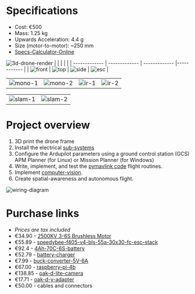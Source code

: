 # Specifications
* Cost: €500
* Mass: 1.25 kg
* Upwards Acceleration: 4.4 g
* Size (motor-to-motor): ~250 mm
* [Specs-Calculator-Online](https://ecalc.ch/xcoptercalc.php)

![3d-drone-render](https://github.com/MichaelThamm/autonomous-drone/blob/main/mechanical-design/3d-render.png)
|  |  |  |  |
| ------------- | ------------- | ------------- |------------ | 
| ![front](https://github.com/MichaelThamm/autonomous-drone/blob/main/documentation/Camera.png)  | ![top](https://github.com/MichaelThamm/autonomous-drone/blob/main/documentation/Top.png)  | ![side](https://github.com/MichaelThamm/autonomous-drone/blob/main/documentation/Side.png) | ![esc](https://github.com/MichaelThamm/autonomous-drone/blob/main/documentation/ESC.png) |

|  |  |  |  |
| ------------- | ------------- | ------------- |------------ | 
| ![mono-1](https://github.com/MichaelThamm/autonomous-drone/blob/main/documentation/image-recognition-mono-1.png)  | ![mono-2](https://github.com/MichaelThamm/autonomous-drone/blob/main/documentation/image-recognition-mono-2.png)  | ![ir-1](https://github.com/MichaelThamm/autonomous-drone/blob/main/documentation/image-recognition-ir-1.png) | ![ir-2](https://github.com/MichaelThamm/autonomous-drone/blob/main/documentation/image-recognition-ir-2.png) |

|  |  | 
| ------------- | ------------ | 
| ![slam-1](https://github.com/MichaelThamm/autonomous-drone/blob/main/documentation/depthai-slam-1.png)  | ![slam-2](https://github.com/MichaelThamm/autonomous-drone/blob/main/documentation/depthai-slam-2.png)  |

# Project overview
1. 3D print the drone frame
2. Install the electrical [sub-systems](https://github.com/MichaelThamm/drone-project/tree/main/sub-systems)
3. Configure the Ardupilot parameters using a ground control station (GCS) APM Planner (for Linux) or Mission Planner (for Windows)
4. Write, implement, and test the [pymavlink code](https://github.com/MichaelThamm/autonomous-drone/tree/main/sub-systems/control-system/python-code) flight routines.
5. Implement [computer-vision](https://github.com/MichaelThamm/drone-project/tree/main/sub-systems/vision).
6. Create spatial-awareness and autonomous flight.

![wiring-diagram](electrical-design/wiring-diagram.png)

# Purchase links
* _Prices are tax included_
* €34.90 - [2500KV 3-6S Brushless Motor](https://www.banggood.com/4X-Racerstar-2207-BR2207S-Fire-Edition-2500KV-3-6S-Brushless-Motor-For-RC-Drone-FPV-Racing-Frame-Kit-p-1284981.html?utm_source=googleshopping&utm_medium=cpc_organic&gmcCountry=AT&utm_content=minha&utm_campaign=aceng-pmax-at-en-pc&currency=EUR&cur_warehouse=CN&createTmp=1&utm_source=googleshopping&utm_medium=cpc_eu&utm_content=lynna&utm_campaign=aceng-pmax-at-en-top5ca1-220705&ad_id=&gclid=CjwKCAjwrranBhAEEiwAzbhNtclSIyOhJE-qOn81EOJPpisrpuhJdMc0ZsXfh0jFA0ho2sGsMIhjzhoCMK4QAvD_BwE)
* €55.89 - [speedybee-f405-v4-bls-55a-30x30-fc-esc-stack](https://www.speedybee.com/speedybee-f405-v4-bls-55a-30x30-fc-esc-stack/)
* €92.4 - [4Ah-70C-6S-battery](https://www.snhobbies.com/product_info.php?cPath=903_43_909&products_id=14901)
* €52.79 - [battery-charger](https://www.amazon.ca/gp/product/B0B5LLVSRK/ref=ox_sc_act_title_2?smid=A2M5Y5AVP4X7RH&psc=1)
* €7.99 - [buck-converter-5V-6A](https://universal-solder.ca/product/dc-dc-converter-5v-6a-output-9-36v-input-usb-port/)
* €67.00 - [raspberry-pi-4b](https://www.amazon.de/-/en/Raspberry-ARM-Cortex-A72-WLAN-ac-Bluetooth-Micro-HDMI-Single/dp/B07TC2BK1X/ref=sr_1_4?keywords=raspberry%2Bpi&qid=1691395648&sr=8-4&th=1)
* €138.85 - [oak-d-lite-camera](https://shop.luxonis.com/products/oak-d-lite-1)
* €17.71 - [oak-d-y-adapter](https://shop.luxonis.com/collections/accessories/products/oak-y-adapter)
* €50.00 - cables and connectors